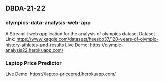 ## DBDA-21-22
### olympics-data-analysis-web-app
A Streamlit web application for the analysis of olympics dataset
Dataset Link: https://www.kaggle.com/datasets/heesoo37/120-years-of-olympic-history-athletes-and-results
Live Demo: https://olympic-analysis22.herokuapp.com/

### Laptop Price Predictor
Live Demo: https://laptop-pricepred.herokuapp.com/
